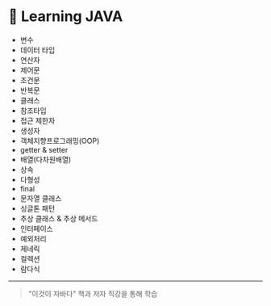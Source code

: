 # 📖 Learning JAVA
* 변수
* 데이터 타입
* 연산자
* 제어문
* 조건문
* 반복문
* 클래스
* 참조타입
* 접근 제한자
* 생성자
* 객체지향프로그래밍(OOP)
* getter & setter
* 배열(다차원배열)
* 상속
* 다형성
* final
* 문자열 클래스
* 싱글톤 패턴
* 추상 클래스 & 추상 메서드
* 인터페이스
* 예외처리
* 제네릭
* 컬렉션
* 람다식

---

> "이것이 자바다" 책과 저자 직강을 통해 학습 
